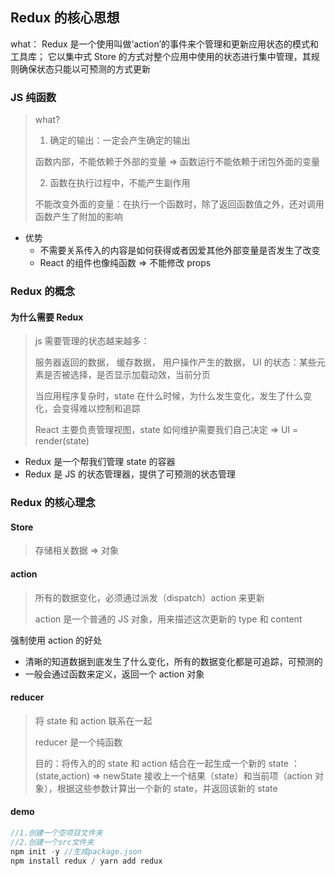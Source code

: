 ## Redux 的核心思想

what：
Redux 是一个使用叫做‘action’的事件来个管理和更新应用状态的模式和工具库；
它以集中式 Store 的方式对整个应用中使用的状态进行集中管理，其规则确保状态只能以可预测的方式更新

### JS 纯函数

> what?
>
> 1. 确定的输出：一定会产生确定的输出
>
> 函数内部，不能依赖于外部的变量 => 函数运行不能依赖于闭包外面的变量
>
> 2. 函数在执行过程中，不能产生副作用
>
> 不能改变外面的变量：在执行一个函数时，除了返回函数值之外，还对调用函数产生了附加的影响

- 优势
  - 不需要关系传入的内容是如何获得或者因爱其他外部变量是否发生了改变
  - React 的组件也像纯函数 => 不能修改 props

### Redux 的概念

#### 为什么需要 Redux

> js 需要管理的状态越来越多：
>
> 服务器返回的数据， 缓存数据， 用户操作产生的数据， UI 的状态：某些元素是否被选择，是否显示加载动效，当前分页
>
> 当应用程序复杂时，state 在什么时候，为什么发生变化，发生了什么变化，会变得难以控制和追踪
>
> React 主要负责管理视图，state 如何维护需要我们自己决定 => UI = render(state)

- Redux 是一个帮我们管理 state 的容器
- Redux 是 JS 的状态管理器，提供了可预测的状态管理

### Redux 的核心理念

#### Store

> 存储相关数据 => 对象

#### action

> 所有的数据变化，必须通过派发（dispatch）action 来更新
>
> action 是一个普通的 JS 对象，用来描述这次更新的 type 和 content

强制使用 action 的好处

- 清晰的知道数据到底发生了什么变化，所有的数据变化都是可追踪，可预测的
- 一般会通过函数来定义，返回一个 action 对象

#### reducer

> 将 state 和 action 联系在一起
>
> reducer 是一个纯函数
>
> 目的：将传入的的 state 和 action 结合在一起生成一个新的 state ： (state,action) => newState
> 接收上一个结果（state）和当前项（action 对象），根据这些参数计算出一个新的 state，并返回该新的 state

#### demo

```js
//1.创建一个空项目文件夹
//2.创建一个src文件夹
npm init -y //生成package.json
npm install redux / yarn add redux


```
